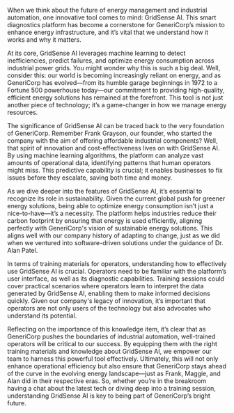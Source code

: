 When we think about the future of energy management and industrial automation, one innovative tool comes to mind: GridSense AI. This smart diagnostics platform has become a cornerstone for GeneriCorp’s mission to enhance energy infrastructure, and it’s vital that we understand how it works and why it matters.

At its core, GridSense AI leverages machine learning to detect inefficiencies, predict failures, and optimize energy consumption across industrial power grids. You might wonder why this is such a big deal. Well, consider this: our world is becoming increasingly reliant on energy, and as GeneriCorp has evolved—from its humble garage beginnings in 1972 to a Fortune 500 powerhouse today—our commitment to providing high-quality, efficient energy solutions has remained at the forefront. This tool is not just another piece of technology; it’s a game-changer in how we manage energy resources.

The significance of GridSense AI can be traced back to the very foundation of GeneriCorp. Remember Frank Grayson, our founder, who started the company with the aim of offering affordable industrial components? Well, that spirit of innovation and cost-effectiveness lives on with GridSense AI. By using machine learning algorithms, the platform can analyze vast amounts of operational data, identifying patterns that human operators might miss. This predictive capability is crucial; it enables businesses to fix issues before they escalate, saving both time and money.

As we dive deeper into the features of GridSense AI, it’s essential to recognize its role in sustainability. Given the current global push for greener energy solutions, being able to optimize energy consumption isn’t just a nice-to-have—it’s a necessity. The platform helps industries reduce their carbon footprint by ensuring that energy is used efficiently, aligning perfectly with GeneriCorp's vision of sustainable energy solutions. This aligns well with our company history of adapting to change, just as we did when we ventured into software-driven solutions under the guidance of Dr. Alan Patel.

In terms of training materials for operators, understanding how to effectively use GridSense AI is crucial. Operators need to be familiar with the platform’s user interface, as well as its diagnostic capabilities. Training sessions could cover practical scenarios where operators learn to interpret the data generated by GridSense AI, enabling them to make informed decisions quickly. Given our company's legacy of innovation, it’s important that operators are not only users of the technology but also advocates who understand its potential.

Reflecting on the importance of this knowledge item, it’s clear that as GeneriCorp pushes the boundaries of industrial automation, well-trained operators will be critical to our success. By equipping them with the right training materials and knowledge about GridSense AI, we empower our team to harness this powerful tool effectively. Ultimately, this will not only enhance operational efficiency but also ensure that GeneriCorp stays ahead of the curve in the evolving energy landscape—just as Frank, Maggie, and Alan did in their respective eras. So, whether you’re in the breakroom having a chat about the latest tech or diving deep into a training session, understanding GridSense AI is key to being part of GeneriCorp’s bright future.